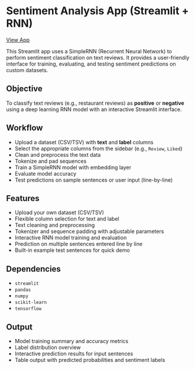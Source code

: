 # Sentiment Analysis App (Streamlit + RNN)

[View App](https://sentiment-nlp-app.streamlit.app)

This Streamlit app uses a SimpleRNN (Recurrent Neural Network) to perform sentiment classification on text reviews. It provides a user-friendly interface for training, evaluating, and testing sentiment predictions on custom datasets.

## Objective


To classify text reviews (e.g., restaurant reviews) as **positive** or **negative** using a deep learning RNN model with an interactive Streamlit interface.

## Workflow

- Upload a dataset (CSV/TSV) with **text** and **label** columns  
- Select the appropriate columns from the sidebar (e.g., `Review`, `Liked`)  
- Clean and preprocess the text data  
- Tokenize and pad sequences  
- Train a SimpleRNN model with embedding layer  
- Evaluate model accuracy  
- Test predictions on sample sentences or user input (line-by-line)

## Features

- Upload your own dataset (CSV/TSV)  
- Flexible column selection for text and label  
- Text cleaning and preprocessing  
- Tokenizer and sequence padding with adjustable parameters  
- Interactive RNN model training and evaluation  
- Prediction on multiple sentences entered line by line  
- Built-in example test sentences for quick demo  

## Dependencies

- `streamlit`  
- `pandas`  
- `numpy`  
- `scikit-learn`  
- `tensorflow`  

## Output

- Model training summary and accuracy metrics  
- Label distribution overview  
- Interactive prediction results for input sentences  
- Table output with predicted probabilities and sentiment labels  


